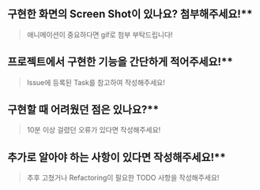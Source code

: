 ## 구현한 화면의 Screen Shot이 있나요? 첨부해주세요!**
> 애니메이션이 중요하다면 gif로 첨부 부탁드립니다!

## 프로젝트에서 구현한 기능을 간단하게 적어주세요!**
> Issue에 등록된 Task를 참고하여 작성해주세요!

## 구현할 때 어려웠던 점은 있나요?**
> 10분 이상 걸렸던 오류가 있다면 작성해주세요!

## 추가로 알아야 하는 사항이 있다면 작성해주세요!**
> 추후 고쳤거나 Refactoring이 필요한 TODO 사항을 작성해주세요!
